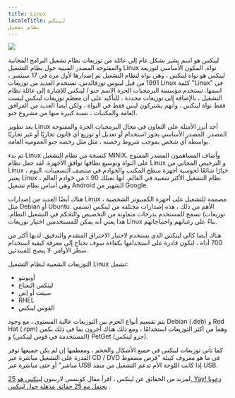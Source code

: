 ```yaml
---
title: Linux
localeTitle: لينكس
نظام تشغيل
---
```

![](https://upload.wikimedia.org/wikipedia/commons/3/35/Tux.svg)

لينكس هو اسم يشير بشكل عام إلى عائلة من توزيعات نظام تشغيل البرامج المجانية والمفتوحة المصدر المبنية حول نظام التشغيل Linux نواة. المكون الأساسي لتوزيعة لينكس هو نواة لينكس ، وهي نواة لنظام التشغيل تم إصدارها لأول مرة في 17 سبتمبر ، 1991 من قبل لينوس تورفالدس. تستخدم العديد من توزيعات Linux كلمة "Linux" في اسمها. تستخدم مؤسسة البرمجيات الحرة الاسم جنو / لينكس للإشارة إلى عائلة نظام التشغيل ، بالإضافة إلى توزيعات محددة ، للتأكيد على أن معظم توزيعات لينكس ليست فقط نواة لينكس ، وأنهم يشتركون ليس فقط في النواة ، ولكن أيضا العديد من المرافق العامة والمكتبات ، نسبة كبيرة منها من مشروع جنو.

يعد تطوير Linux أحد أبرز الأمثلة على التعاون في مجال البرمجيات الحرة والمفتوحة المصدر. المصدر الأساسي يجوز استخدام أو تعديل أو توزيع أي قانون تجاريًا أو غير تجاريًا بواسطة أي شخص بموجب شروط رخصته ، مثل مثل رخصة جنو العمومية العامة.

تم بدء Linux كنسخة من نظام التشغيل MINIX. وأضاف المساهمون المصدر المفتوح على النواة وتوسيع نطاقها توافق الأجهزة. لقد جعل نظام Linux و الترخيص المجاني من Linux خيارًا شائعًا لحوسبة أجهزة سطح المكتب والخوادم في منتصف التسعينات. اليوم ، يعتبر Linux نظام التشغيل الأكثر شعبية في العالم. انها تمتلك 90 ٪ من خوادم العالم ، وهي أساس نظام تشغيل Android الشهير من Google.

هناك أيضًا العديد من إصدارات Linux مصممة للتشغيل على أجهزة الكمبيوتر الشخصية ، مثل Debian أو Ubuntu. الأهم من ذلك ، هذه إصدارات مختلفة من لينكس (تسمى توزيعات) تسمح للمستخدم بدرجات متفاوتة من التخصيص والتحكم في التشغيل النظام. هذا يعني أنه يمكن للمستخدمين اختيار توزيعات Linux بناءً على رغباتهم واحتياجاتهم.

هناك أيضا كالي لينكس الذي يستخدم لاختبار الاختراق المتقدم والتدقيق. لديها أكثر من 700 أداة ، لتكون قادرة على استخدامها بكفاءة سوف تحتاج إلى معرفة كيفية استخدام سطر الأوامر. لا ينصح للمبتدئين.

التوزيعات الشعبية لنظام التشغيل Linux تشمل:

*   أوبونتو
*   لينكس النعناع
*   سينت أو إس
*   RHEL
*   القوس لينكس

يتم تقسيم أنواع الحزم بين التوزيعات عالية المستوى ، مع وجود Debian (.deb) و Red Hat (.rpm) وهما من أكثر التوزيعات استخدامًا ، ومع ذلك هناك آخرون بما في ذلك بكمن (المستخدمة في قوس لينكس) و PetGet (جرو لينكس).

كما تأتي توزيعات لينكس في جميع الأشكال والحجم ، ومعظمها إن لم يكن جميعها توفر القدرة على التشغيل مباشرة عبر CD / DVD في ما هو معروف كبيئة "قرص مضغوط مباشر" أو حتى مباشرة عبر USB إذا كانت اللوحة الأم تدعم التشغيل من منفذ USB.

لمزيد من الحقائق عن لينكس ، اقرأ مقال كوينسي لارسون [لينكس هو 25. Yay! دعونا نحتفل مع 25 حقائق مذهلة حول لينكس](https://medium.freecodecamp.org/linux-is-25-yay-lets-celebrate-with-25-rad-facts-about-linux-c8d8ac30076d) .
